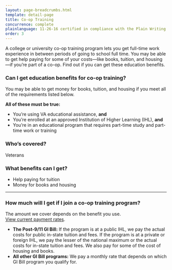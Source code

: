 ```yaml
---
layout: page-breadcrumbs.html
template: detail-page
title: Co-op Training
concurrence: complete
plainlanguage: 11-26-16 certified in compliance with the Plain Writing Act
order: 3
---
```


<div class="va-introtext">

A college or university co-op training program lets you get full-time work experience in between periods of going to school full time. You may be able to get help paying for some of your costs—like books, tuition, and housing—if you’re part of a co-op. Find out if you can get these education benefits.

</div>


<div class="feature" markdown="1">

### Can I get education benefits for co-op training?

You may be able to get money for books, tuition, and housing if you meet all of the requirements listed below.

**All of these must be true:**

- You’re using VA educational assistance, **and**
- You’re enrolled at an approved Institution of Higher Learning (IHL), **and**
- You’re in an educational program that requires part-time study and part-time work or training

### Who’s covered?
Veterans
</div>


### What benefits can I get?

- Help paying for tuition
- Money for books and housing 

-----

### How much will I get if I join a co-op training program?

The amount we cover depends on the benefit you use. <br>
[View current payment rates](https://www.benefits.va.gov/gibill/resources/benefits_resources/rate_tables.asp).

- **The Post-9/11 GI Bill:** If the program is at a public IHL, we pay the actual costs for public in-state tuition and fees. If the program is at a private or foreign IHL, we pay the lesser of the national maximum or the actual costs for in-state tuition and fees. We also pay for some of the cost of housing and books.
- **All other GI Bill programs:** We pay a monthly rate that depends on which GI Bill program you qualify for. 

